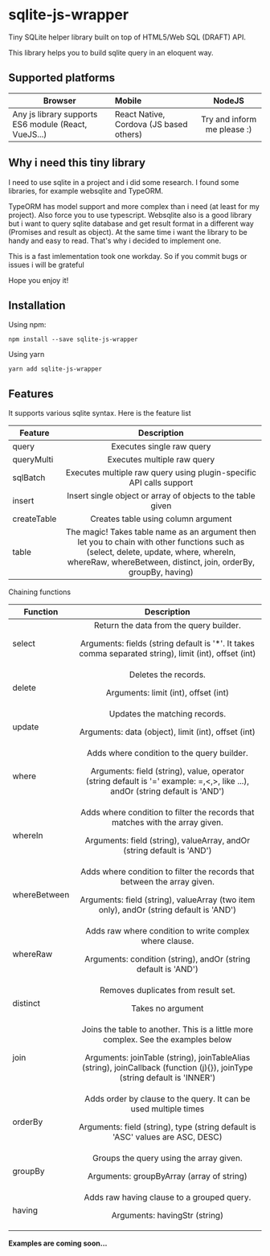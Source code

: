 # sqlite-js-wrapper
Tiny SQLite helper library built on top of HTML5/Web SQL (DRAFT) API. 

This library helps you to build sqlite query in an eloquent way.

## Supported platforms
| Browser       | Mobile       | NodeJS  
| ------------- |:-------------|:-------:
| Any js library supports ES6 module (React, VueJS...)| React Native, Cordova (JS based others) | Try and inform me please :)

## Why i need this tiny library
<p>I need to use sqlite in a project and i did some research. I found some libraries, for example websqlite and TypeORM.
<p>TypeORM has model support and more complex than i need (at least for my project). Also force you to use typescript.
Websqlite also is a good library but i want to query sqlite database and get result format in a different way (Promises and result as object).
At the same time i want the library to be handy and easy to read. That's why i decided to implement one.
<p>This is a fast imlementation took one workday. So if you commit bugs or issues i will be grateful
<p> Hope you enjoy it!

## Installation
Using npm:

    npm install --save sqlite-js-wrapper

Using yarn

    yarn add sqlite-js-wrapper
    
## Features
It supports various sqlite syntax.
Here is the feature list

| Feature       | Description   
| ------------- |:-------------:
| query         | Executes single raw query 
| queryMulti    | Executes multiple raw query 
| sqlBatch      | Executes multiple raw query using plugin-specific API calls support
| insert        | Insert single object or array of objects to the table given
| createTable   | Creates table using column argument
| table         | The magic! Takes table name as an argument then let you to chain with other functions such as (select, delete, update, where, whereIn, whereRaw, whereBetween, distinct, join, orderBy, groupBy, having)

Chaining functions

| Function       | Description   
| ------------- |:-------------:
| select        | Return the data from the query builder. <p>Arguments: fields (string default is '*'. It takes comma separated string), limit (int), offset (int)
| delete        | Deletes the records. <p>Arguments: limit (int), offset (int)
| update        | Updates the matching records. <p>Arguments: data (object), limit (int), offset (int)
| where         | Adds where condition to the query builder. <p>Arguments: field (string), value, operator (string default is '=' example: =,<,>, like ...), andOr (string default is 'AND')
| whereIn       | Adds where condition to filter the records that matches with the array given. <p>Arguments: field (string), valueArray, andOr (string default is 'AND')
| whereBetween  | Adds where condition to filter the records that between the array given. <p>Arguments: field (string), valueArray (two item only), andOr (string default is 'AND')
| whereRaw      | Adds raw where condition to write complex where clause. <p>Arguments: condition (string), andOr (string default is 'AND')
| distinct      | Removes duplicates from result set. <p>Takes no argument
| join          | Joins the table to another. This is a little more complex. See the examples below <p>Arguments: joinTable (string), joinTableAlias (string), joinCallback (function (j){}), joinType (string default is 'INNER')
| orderBy       | Adds order by clause to the query. It can be used multiple times <p>Arguments: field (string), type (string default is 'ASC' values are ASC, DESC)
| groupBy       | Groups the query using the array given. <p>Arguments: groupByArray (array of string)
| having        | Adds raw having clause to a grouped query. <p>Arguments: havingStr (string)

<strong>Examples are coming soon...</strong>
